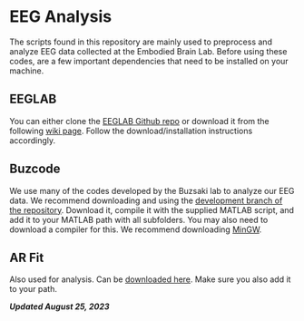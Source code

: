 # EEG Analysis
The scripts found in this repository are mainly used to preprocess and analyze EEG data collected at the Embodied Brain Lab. Before using these codes, are a few important dependencies that need to be installed on your machine.

## EEGLAB

You can either clone the [EEGLAB Github repo](https://github.com/sccn/eeglab) or download it from the following [wiki page](https://sccn.ucsd.edu/eeglab/download.php). Follow the download/installation instructions accordingly.

## Buzcode

We use many of the codes developed by the Buzsaki lab to analyze our EEG data. We recommend downloading and using the [development branch of the repository](https://github.com/buzsakilab/buzcode/tree/dev). Download it, compile it with the supplied MATLAB script, and add it to your MATLAB path with all subfolders. You may also need to download a compiler for this. We recommend downloading [MinGW](https://www.mathworks.com/support/requirements/supported-compilers.html).

## AR Fit

Also used for analysis. Can be [downloaded here](https://github.com/tapios/arfit). Make sure you also add it to your path. 

___Updated August 25, 2023___
